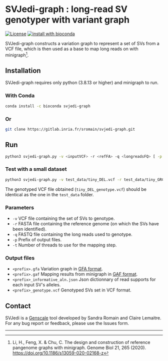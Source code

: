 # SVJedi-graph : long-read SV genotyper with variant graph

[![License](http://img.shields.io/:license-affero-blue.svg)](http://www.gnu.org/licenses/agpl-3.0.en.html) [![install with bioconda](https://img.shields.io/badge/install%20with-bioconda-brightgreen.svg?style=flat)](https://anaconda.org/bioconda/svjedi-graph)

SVJedi-graph constructs a variation graph to represent a set of SVs from a VCF file, which is then used as a base to map long reads on with minigraph[^1].

[^1]: Li, H., Feng, X. & Chu, C. The design and construction of reference pangenome graphs with minigraph. Genome Biol 21, 265 (2020). https://doi.org/10.1186/s13059-020-02168-z

## Installation

SVJedi-graph requires only python (3.8.13 or higher) and minigraph to run.

### With Conda

```bash
conda install -c bioconda svjedi-graph
```

### Or

```bash
git clone https://gitlab.inria.fr/sromain/svjedi-graph.git
```

## Run

```bash
python3 svjedi-graph.py -v <inputVCF> -r <refFA> -q <longreadsFQ> [ -p <output_prefix> -t <threads> ]
``` 


### Test with a small dataset


```bash
python3 svjedi-graph.py -v test_data/tiny_DEL.vcf -r test_data/tiny_GRCh37_chr22.fa -q tiny_sim_reads.fastq.gz -p tiny_DEL
``` 

The genotyped VCF file obtained (`tiny_DEL_genotype.vcf`) should be identical as the one in the `test_data` folder.


### Parameters


* `-v`  VCF file containing the set of SVs to genotype.
* `-r`  FASTA file containing the reference genome (on which the SVs have been identified).
* `-q`  FASTQ file containing the long reads used to genotype.
* `-p`  Prefix of output files.
* `-t`  Number of threads to use for the mapping step.


### Output files

* `<prefix>.gfa`           Variation graph in [GFA format](https://github.com/GFA-spec/GFA-spec).
* `<prefix>.gaf`           Mapping results from minigraph in [GAF format](https://github.com/lh3/gfatools/blob/master/doc/rGFA.md#the-graph-alignment-format-gaf).
* `<prefix>_informative_aln.json`   Json dictionnary of read supports for each input SV's alleles.
* `<prefix>_genotype.vcf`  Genotyped SVs set in VCF format.

## Contact

SVJedi is a [Genscale](https://team.inria.fr/genscale/) tool developed by Sandra Romain and Claire Lemaitre. For any bug report or feedback, please use the Issues form.

---

